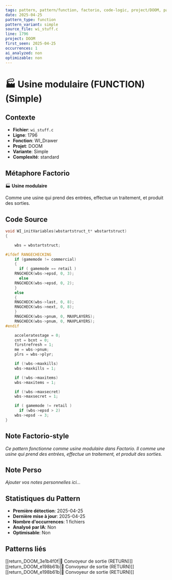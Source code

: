 ```yaml
---
tags: pattern, pattern/function, factorio, code-logic, project/DOOM, pattern/variant/simple
date: 2025-04-25
pattern_type: function
pattern_variant: simple
source_file: wi_stuff.c
line: 1796
project: DOOM
first_seen: 2025-04-25
occurrences: 1
ai_analyzed: non
optimizable: non
---
```


# 🏭 Usine modulaire (FUNCTION) (Simple)

## Contexte
- **Fichier**: `wi_stuff.c`
- **Ligne**: 1796
- **Fonction**: WI_Drawer
- **Projet**: DOOM
- **Variante**: Simple
- **Complexité**: standard

## Métaphore Factorio
🏭 **Usine modulaire**

Comme une usine qui prend des entrées, effectue un traitement, et produit des sorties.

## Code Source
```c
void WI_initVariables(wbstartstruct_t* wbstartstruct)
{

    wbs = wbstartstruct;

#ifdef RANGECHECKING
    if (gamemode != commercial)
    {
      if ( gamemode == retail )
	RNGCHECK(wbs->epsd, 0, 3);
      else
	RNGCHECK(wbs->epsd, 0, 2);
    }
    else
    {
	RNGCHECK(wbs->last, 0, 8);
	RNGCHECK(wbs->next, 0, 8);
    }
    RNGCHECK(wbs->pnum, 0, MAXPLAYERS);
    RNGCHECK(wbs->pnum, 0, MAXPLAYERS);
#endif

    acceleratestage = 0;
    cnt = bcnt = 0;
    firstrefresh = 1;
    me = wbs->pnum;
    plrs = wbs->plyr;

    if (!wbs->maxkills)
	wbs->maxkills = 1;

    if (!wbs->maxitems)
	wbs->maxitems = 1;

    if (!wbs->maxsecret)
	wbs->maxsecret = 1;

    if ( gamemode != retail )
      if (wbs->epsd > 2)
	wbs->epsd -= 3;
}
```

## Note Factorio-style
*Ce pattern fonctionne comme usine modulaire dans Factorio. Il comme une usine qui prend des entrées, effectue un traitement, et produit des sorties.*

## Note Perso
*Ajouter vos notes personnelles ici...*

## Statistiques du Pattern
- **Première détection**: 2025-04-25
- **Dernière mise à jour**: 2025-04-25
- **Nombre d'occurrences**: 1 fichiers
- **Analysé par IA**: Non
- **Optimisable**: Non

## Patterns liés
[[return_DOOM_3e1b4f0f|🚚 Convoyeur de sortie (RETURN)]]
[[return_DOOM_e198b61b|🚚 Convoyeur de sortie (RETURN)]]
[[return_DOOM_e198b61b|🚚 Convoyeur de sortie (RETURN)]]
